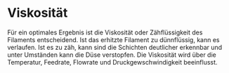 # Viskosität

Für ein optimales Ergebnis ist die Viskosität oder Zähflüssigkeit des Filaments entscheidend. Ist das erhitzte Filament zu dünnflüssig, kann es verlaufen. Ist es zu zäh, kann sind die Schichten deutlicher erkennbar und unter Umständen kann die Düse verstopfen. Die Viskosität wird über die Temperatur, Feedrate, Flowrate und Druckgewschwindigkeit beeinflusst.
